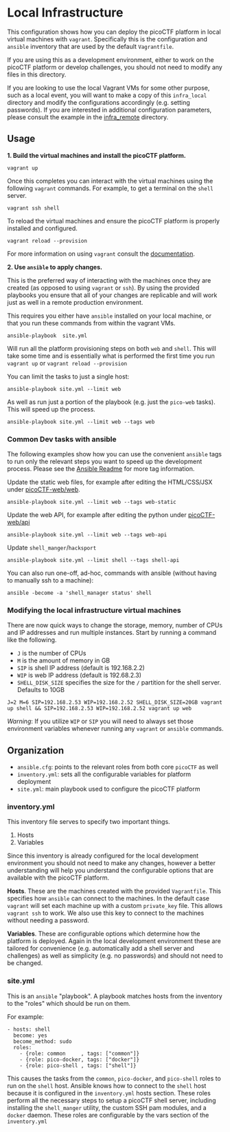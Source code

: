 # Local Infrastructure

This configuration shows how you can deploy the picoCTF platform in local
virtual machines with `vagrant`. Specifically this is the configuration and
`ansible` inventory that are used by the default `Vagrantfile`.

If you are using this as a development environment, either to work on the
picoCTF platform or develop challenges, you should not need to modify any files
in this directory.

If you are looking to use the local Vagrant VMs for some other purpose, such as
a local event, you will want to make a copy of this `infra_local` directory and
modify the configurations accordingly (e.g. setting passwords). If you are
interested in additional configuration parameters, please consult the example in
the [infra_remote][ir] directory.

[ir]:../infra_remote

## Usage

**1. Build the virtual machines and install the picoCTF platform.**

```
vagrant up
```

Once this completes you can interact with the virtual machines using the
following `vagrant` commands. For example, to get a terminal on the `shell`
server.

```
vagrant ssh shell
```

To reload the virtual machines and ensure the picoCTF platform is properly
installed and configured.

```
vagrant reload --provision
```

For more information on using `vagrant` consult the [documentation][vd].

[vd]:../docs/vagrant.md

**2. Use `ansible` to apply changes.**

This is the preferred way of interacting with the machines once they are created
(as opposed to using `vagrant` or `ssh`). By using the provided playbooks you
ensure that all of your changes are replicable and will work just as well in
a remote production environment.

This requires you either have `ansible` installed on your local machine, or that
you run these commands from within the vagrant VMs. 

```
ansible-playbook  site.yml
```

Will run all the platform provisioning steps on both `web` and `shell`. This
will take some time and is essentially what is performed the first time you run
`vagrant up` or `vagrant reload --provision`

You can limit the tasks to just a single host:

```
ansible-playbook site.yml --limit web
```

As well as run just a portion of the playbook (e.g. just the `pico-web` tasks).
This will speed up the process.

```
ansible-playbook site.yml --limit web --tags web
```

### Common Dev tasks with ansible

The following examples show how you can use the convenient `ansible` tags to run
only the relevant steps you want to speed up the development process. Please see
the [Ansible Readme](../ansible/README.md) for more tag information.

Update the static web files, for example after editing the HTML/CSS/JSX under
[picoCTF-web/web][web].

```
ansible-playbook site.yml --limit web --tags web-static
```

Update the web API, for example after editing the python under
[picoCTF-web/api][api]

```
ansible-playbook site.yml --limit web --tags web-api
```

Update `shell_manger`/`hacksport`

```
ansible-playbook site.yml --limit shell --tags shell-api
```

You can also run one-off, ad-hoc, commands with ansible (without having to
manually ssh to a machine):

```
ansible -become -a 'shell_manager status' shell
```

[web]:../picoCTF-web/web/
[api]:../picoCTF-web/api/

### Modifying the local infrastructure virtual machines

There are now quick ways to change the storage, memory, number of CPUs and IP addresses
and run multiple instances. Start by running a command like the following.

- `J` is the number of CPUs
- `M` is the amount of memory in GB
- `SIP` is shell IP address (default is 192.168.2.2)
- `WIP` is web IP address (default is 192.68.2.3)
- `SHELL_DISK_SIZE` specifies the size for the `/` partition for the shell server. Defaults to 10GB

```
J=2 M=6 SIP=192.168.2.53 WIP=192.168.2.52 SHELL_DISK_SIZE=20GB vagrant up shell && SIP=192.168.2.53 WIP=192.168.2.52 vagrant up web
```

*Warning*: If you utilize `WIP` or `SIP` you will need to always set those
environment variables whenever running any `vagrant` or `ansible` commands.

## Organization

- `ansible.cfg`: points to the relevant roles from both core `picoCTF` as well
- `inventory.yml`: sets all the configurable variables for platform deployment
- `site.yml`: main playbook used to configure the picoCTF platform

### inventory.yml

This inventory file serves to specify two important things.

1. Hosts
2. Variables

Since this inventory is already configured for the local development environment
you should not need to make any changes, however a better understanding will
help you understand the configurable options that are available with the picoCTF
platform.

**Hosts**. These are the machines created with the provided `Vagrantfile`. This
specifies how `ansible` can connect to the machines. In the default case
`vagrant` will set each machine up with a custom `private_key` file. This allows
`vagrant ssh` to work. We also use this key to connect to the machines without
needing a password.

**Variables**. These are configurable options which determine how the platform
is deployed. Again in the local development environment these are tailored for
convenience (e.g. automatically add a shell server and challenges) as well as
simplicity (e.g. no passwords) and should not need to be changed.

### site.yml

This is an `ansible` "playbook". A playbook  matches hosts from the inventory to
the "roles" which should be run on them.

For example:

```
- hosts: shell
  become: yes
  become_method: sudo
  roles:
    - {role: common     , tags: ["common"]}
    - {role: pico-docker, tags: ["docker"]}
    - {role: pico-shell , tags: ["shell"]}
```

This causes the tasks from the `common`, `pico-docker`, and `pico-shell` roles
to run on the `shell` host. Ansible knows how to connect to the `shell` host
because it is configured in the `inventory.yml` hosts section. These roles
perform all the necessary steps to setup a picoCTF shell server, including
installing the `shell_manger` utility, the custom SSH pam modules, and
a `docker` daemon. These roles are configurable by the vars section of the
`inventory.yml`
